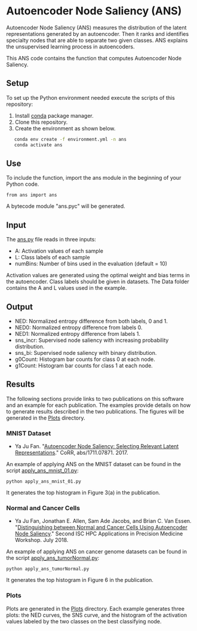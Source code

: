 # Autoencoder Node Saliency (ANS)
Autoencoder Node Saliency (ANS) measures the distribution of the latent representations generated by an autoencoder. Then it ranks and identifies specialty nodes that are able to separate two given classes. ANS explains the unsupervised learning process in autoencoders.

This ANS code contains the function that computes Autoencoder Node Saliency.


## Setup
To set up the Python environment needed execute the scripts of this repository:
1. Install [conda](https://docs.conda.io/en/latest/) package manager. 
2. Clone this repository. 
3. Create the environment as shown below.

```bash
   conda env create -f environment.yml -n ans 
   conda activate ans 
```

## Use
To include the function, import the ans module in the beginning of your Python code.
```
from ans import ans
```
A bytecode module "ans.pyc" will be generated.

## Input
The [ans.py](./ans.py) file reads in three inputs:
  - A: Activation values of each sample  
  - L: Class labels of each sample
  - numBins: Number of bins used in the evaluation (default = 10)

Activation values are generated using the optimal weight and bias terms in the autoencoder. Class labels should be given in datasets. The Data folder contains the A and L values used in the example. 
  
  
## Output
  - NED: Normalized entropy difference from both labels, 0 and 1.  
  - NED0: Normalized entropy difference from labels 0. 
  - NED1: Normalized entropy difference from labels 1.
  - sns_incr: Supervised node saliency with increasing probability distribution. 
  - sns_bi: Supervised node saliency with binary distribution.  
  - g0Count: Histogram bar counts for class 0 at each node. 
  - g1Count: Histogram bar counts for class 1 at each node.  

## Results
The following sections provide links to two publications on this software and an example for each publication. The examples provide details on how to generate results described in the two publications. The figures will be generated in the [Plots](./Plots) directory.

### MNIST Dataset
- Ya Ju Fan. "[Autoencoder Node Saliency: Selecting Relevant Latent Representations](https://doi.org/10.1016/j.patcog.2018.12.015)." CoRR, abs/1711.07871. 2017. 

An example of applying ANS on the MNIST dataset can be found in the script [apply_ans_mnist_01.py](./apply_ans_mnist_01.py):

```
python apply_ans_mnist_01.py
```
It generates the top histogram in Figure 3(a) in the publication. 

### Normal and Cancer Cells
- Ya Ju Fan, Jonathan E. Allen, Sam Ade Jacobs, and Brian C. Van Essen. "[Distinguishing between Normal and Cancer Cells Using Autoencoder Node Saliency](https://arxiv.org/abs/1901.11152)." Second ISC HPC Applications in Precision Medicine Workshop. July 2018. 

An example of applying ANS on cancer genome datasets can be found in the script [apply_ans_tumorNormal.py](./apply_ans_tumorNormal.py):

```
python apply_ans_tumorNormal.py
```
It generates the top histogram in Figure 6 in the publication.

### Plots
Plots are generated in the [Plots](./Plots) directory. Each example generates three plots: the NED curves, the SNS curve, and the histogram of the activation values labeled by the two classes on the best classifying node.
